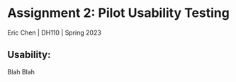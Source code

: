 # **Assignment 2: Pilot Usability Testing**
Eric Chen | DH110 | Spring 2023

## **Usability:**
Blah Blah
